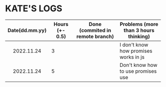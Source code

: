 # KATE'S LOGS

| Date(dd.mm.yy) | Hours (+- 0.5) | Done (commited in remote branch) | Problems (more than 3 hours thinking) |
| :------------: | -------------- | :------------------------------: | ------------------------------------- |
|   2022.11.24   | 3              |                                  | I don't know how promises works in js |
|   2022.11.24   | 5              |                                  | Don't know how to use promises use    |

